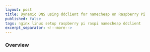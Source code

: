 ```yaml
---
layout: post
title: Dynamic DNS using ddclient for namecheap on Raspberry Pi
published: false
tags: nginx linux setup raspberry pi raspi namecheap ddclient
excerpt_separator: <!--more-->
---
```


### Overview